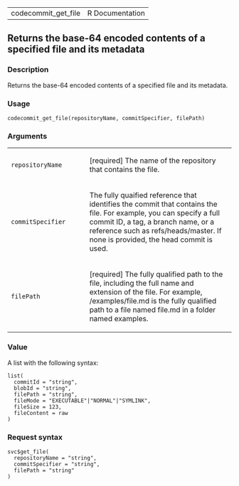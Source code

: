 <table style="width: 100%;">
<tbody>
<tr class="odd">
<td>codecommit_get_file</td>
<td style="text-align: right;">R Documentation</td>
</tr>
</tbody>
</table>

## Returns the base-64 encoded contents of a specified file and its metadata

### Description

Returns the base-64 encoded contents of a specified file and its
metadata.

### Usage

    codecommit_get_file(repositoryName, commitSpecifier, filePath)

### Arguments

<table>
<colgroup>
<col style="width: 35%" />
<col style="width: 65%" />
</colgroup>
<tbody>
<tr class="odd">
<td><code
id="codecommit_get_file_:_repositoryName">repositoryName</code></td>
<td><p>[required] The name of the repository that contains the
file.</p></td>
</tr>
<tr class="even">
<td><code
id="codecommit_get_file_:_commitSpecifier">commitSpecifier</code></td>
<td><p>The fully quaified reference that identifies the commit that
contains the file. For example, you can specify a full commit ID, a tag,
a branch name, or a reference such as refs/heads/master. If none is
provided, the head commit is used.</p></td>
</tr>
<tr class="odd">
<td><code id="codecommit_get_file_:_filePath">filePath</code></td>
<td><p>[required] The fully qualified path to the file, including the
full name and extension of the file. For example, /examples/file.md is
the fully qualified path to a file named file.md in a folder named
examples.</p></td>
</tr>
</tbody>
</table>

### Value

A list with the following syntax:

    list(
      commitId = "string",
      blobId = "string",
      filePath = "string",
      fileMode = "EXECUTABLE"|"NORMAL"|"SYMLINK",
      fileSize = 123,
      fileContent = raw
    )

### Request syntax

    svc$get_file(
      repositoryName = "string",
      commitSpecifier = "string",
      filePath = "string"
    )
